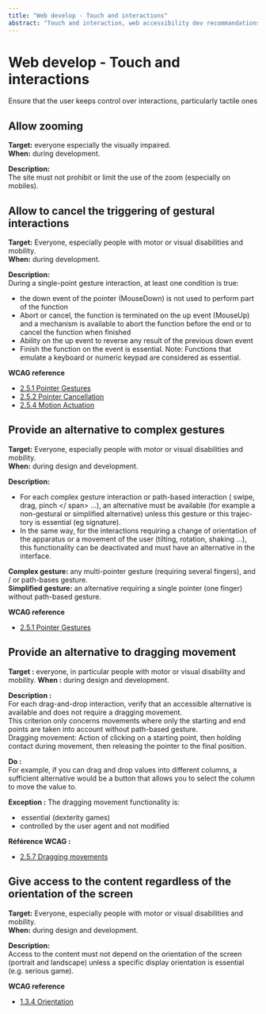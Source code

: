 ```yaml
---
title: "Web develop - Touch and interactions"
abstract: "Touch and interaction, web accessibility dev recommandations"
---
```


# Web develop - Touch and interactions

<p class="lead">Ensure that the user keeps control over interactions, particularly tactile ones</p>




## Allow zooming

**Target:** everyone especially the visually impaired.  
**When:** during development.

**Description:**  
The site must not prohibit or limit the use of the zoom (especially on mobiles).





## Allow to cancel the triggering of gestural interactions
 
**Target:** Everyone, especially people with motor or visual disabilities and mobility.  
**When:** during development.

**Description:**  
During a single-point gesture interaction, at least one condition is true:
- the down event of the pointer (MouseDown) is not used to perform part of the function
- Abort or cancel, the function is terminated on the up event (MouseUp) and a mechanism is available to abort the function before the end or to cancel the function when finished
- Ability on the up event to reverse any result of the previous down event
- Finish the function on the event is essential. Note: Functions that emulate a keyboard or numeric keypad are considered as essential.

**<abbr>WCAG</abbr> reference**  
- <a href="https://www.w3.org/TR/WCAG22/#pointer-gestures">2.5.1 Pointer Gestures</a>
- <a href="https://www.w3.org/TR/WCAG22/#pointer-cancellation">2.5.2 Pointer Cancellation</a>
- <a href="https://www.w3.org/TR/WCAG22/#motion-actuation">2.5.4 Motion Actuation</a>




## Provide an alternative to complex gestures

**Target:** Everyone, especially people with motor or visual disabilities and mobility.  
**When:** during design and development.

**Description:**  
- For each complex gesture interaction or path-based interaction (<span lang = "en"> swipe, drag, pinch </ span> ...), an alternative must be available (for example a non-gestural or simplified alternative) unless this gesture or this trajectory is essential (eg signature).
- In the same way, for the interactions requiring a change of orientation of the apparatus or a movement of the user (tilting, rotation, shaking ...), this functionality can be deactivated and must have an alternative in the interface.

**Complex gesture:** any multi-pointer gesture (requiring several fingers), and / or path-bases gesture.  
**Simplified gesture:** an alternative requiring a single pointer (one finger) without path-based gesture.

**<abbr>WCAG</abbr> reference**  
- <a href="https://www.w3.org/TR/WCAG22/#pointer-gestures">2.5.1 Pointer Gestures</a>


## Provide an alternative to dragging movement 

**Target&nbsp;:** everyone, in particular people with motor or visual disability and mobility. 
**When&nbsp;:** during design and development.

**Description&nbsp;:**  
For each drag-and-drop interaction, verify that an accessible alternative is available and does not require a dragging movement.  
This criterion only concerns movements where only the starting and end points are taken into account without path-based gesture.  
Dragging movement: Action of clicking on a starting point, then holding contact during movement, then releasing the pointer to the final position. 

**Do&nbsp;:**  
For example, if you can drag and drop values into different columns, a sufficient alternative would be a button that allows you to select the column to move the value to.  

**Exception&nbsp;:** 
The dragging movement functionality is: 
-  essential (dexterity games) 
- controlled by the user agent and not modified 

**Référence <abbr>WCAG</abbr>&nbsp;:**  
- <a href="https://www.w3.org/WAI/WCAG22/Understanding/dragging-movements">2.5.7 Dragging movements</a>

## Give access to the content regardless of the orientation of the screen

**Target:** Everyone, especially people with motor or visual disabilities and mobility.  
**When:** during design and development.

**Description:**  
Access to the content must not depend on the orientation of the screen (portrait and landscape) unless a specific display orientation is essential (e.g. serious game).

**<abbr>WCAG</abbr> reference**  
- <a href="https://www.w3.org/TR/WCAG22/#orientation">1.3.4 Orientation</a>

